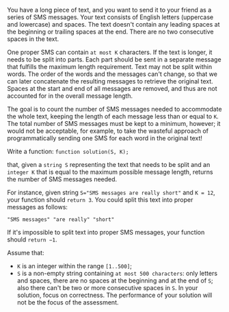 You have a long piece of text, and you want to send it to your friend as a series of SMS messages.
Your text consists of English letters (uppercase and lowercase) and spaces. The text doesn't contain any leading spaces at the beginning or trailing spaces at the end. There are no two consecutive spaces in the text.

One proper SMS can contain `at most K` characters. If the text is longer, it needs to be split into parts. Each part should be sent in a separate message that fulfills the maximum length requirement. Text may not be split within words. The order of the words and the messages can't change, so that we can later concatenate the resulting messages to retrieve the original text. Spaces at the start and end of all messages are removed, and thus are not accounted for in the overall message length.

The goal is to count the number of SMS messages needed to accommodate the whole text, keeping the length of each message less than or equal to `K`. The total number of SMS messages must be kept to a minimum, however; it would not be acceptable, for example, to take the wasteful approach of programmatically sending one SMS for each word in the original text!

Write a function: 
`function solution(S, K);`

that, given a `string S` representing the text that needs to be split and an `integer K` that is equal to the maximum possible message length, returns the number of SMS messages needed.

For instance, given string `S="SMS messages are really short"` and `K = 12`, your function should `return 3`. You could split this text into proper messages as follows:

`"SMS messages" "are really" "short"`

If it's impossible to split text into proper SMS messages, your function should `return −1`.

Assume that:
* `K` is an integer within the range `[1..500]`;
* `S` is a non-empty string containing `at most 500 characters`: only letters and spaces, there are no spaces at the beginning and at the end of `S`; also there can't be two or more consecutive spaces in `S`.
In your solution, focus on correctness. The performance of your solution will not be the focus of the assessment.
